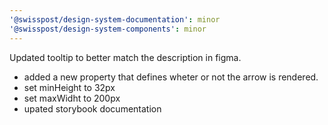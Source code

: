 ```yaml
---
'@swisspost/design-system-documentation': minor
'@swisspost/design-system-components': minor
---
```


Updated tooltip to better match the description in figma.

- added a new property that defines wheter or not the arrow is rendered.
- set minHeight to 32px
- set maxWidht to 200px
- upated storybook documentation
